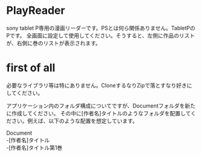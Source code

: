# PlayReader
sony tablet P専用の漫画リーダーです。PSとは何ら関係ありません。TabletPのPです。
全画面に設定して使用してください。そうすると、左側に作品のリストが、右側に巻のリストが表示されます。

# first of all
必要なライブラリ等は特にありません。CloneするなりZipで落とすなり好きにしてください。

アプリケーション内のフォルダ構成についてですが、Documentフォルダを新たに作成してください。
その中に[作者名]タイトルのようなフォルダを配置してください。例えば、以下のような配置を想定しています。

Document  
 -[作者名]タイトル  
  -[作者名]タイトル第1巻   
